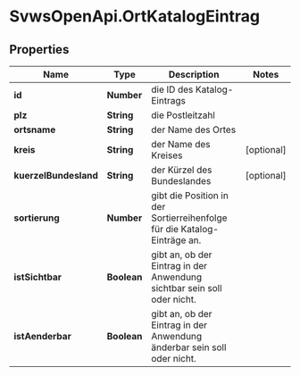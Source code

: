 # SvwsOpenApi.OrtKatalogEintrag

## Properties

Name | Type | Description | Notes
------------ | ------------- | ------------- | -------------
**id** | **Number** | die ID des Katalog-Eintrags | 
**plz** | **String** | die Postleitzahl | 
**ortsname** | **String** | der Name des Ortes | 
**kreis** | **String** | der Name des Kreises | [optional] 
**kuerzelBundesland** | **String** | der Kürzel des Bundeslandes | [optional] 
**sortierung** | **Number** | gibt die Position in der Sortierreihenfolge für die Katalog-Einträge an. | 
**istSichtbar** | **Boolean** | gibt an, ob der Eintrag in der Anwendung sichtbar sein soll oder nicht. | 
**istAenderbar** | **Boolean** | gibt an, ob der Eintrag in der Anwendung änderbar sein soll oder nicht. | 


